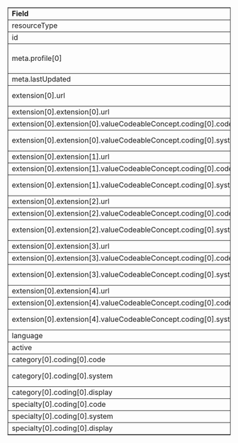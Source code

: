 <table border="1"><tr><td><b>Field</b></td><td><b>Value</b></td></tr>
<tr><td>resourceType</td><td>
"HealthcareService"
</td></tr>
<tr><td>id</td><td>
"VirtualCounselService"
</td></tr>
<tr><td>meta.profile[0]</td><td>"http://hl7.org/fhir/us/davinci-pdex-plan-net/StructureDefinition/plannet-HealthcareService"</td></tr>
<tr><td>meta.lastUpdated</td><td>
"2020-07-07T13:26:22.0314215+00:00"
</td></tr>
<tr><td>extension[0].url</td><td>
"http://hl7.org/fhir/us/davinci-pdex-plan-net/StructureDefinition/delivery-method"
</td></tr>
<tr><td>extension[0].extension[0].url</td><td>
"type"
</td></tr>
<tr><td>extension[0].extension[0].valueCodeableConcept.coding[0].code</td><td>
#virtual
</td></tr>
<tr><td>extension[0].extension[0].valueCodeableConcept.coding[0].system</td><td>
"http://hl7.org/fhir/us/davinci-pdex-plan-net/CodeSystem/DeliveryMethodCS"
</td></tr>
<tr><td>extension[0].extension[1].url</td><td>
"virtualModalities"
</td></tr>
<tr><td>extension[0].extension[1].valueCodeableConcept.coding[0].code</td><td>
#web
</td></tr>
<tr><td>extension[0].extension[1].valueCodeableConcept.coding[0].system</td><td>
"http://hl7.org/fhir/us/davinci-pdex-plan-net/CodeSystem/VirtualModalitiesCS"
</td></tr>
<tr><td>extension[0].extension[2].url</td><td>
"virtualModalities"
</td></tr>
<tr><td>extension[0].extension[2].valueCodeableConcept.coding[0].code</td><td>
#app
</td></tr>
<tr><td>extension[0].extension[2].valueCodeableConcept.coding[0].system</td><td>
"http://hl7.org/fhir/us/davinci-pdex-plan-net/CodeSystem/VirtualModalitiesCS"
</td></tr>
<tr><td>extension[0].extension[3].url</td><td>
"virtualModalities"
</td></tr>
<tr><td>extension[0].extension[3].valueCodeableConcept.coding[0].code</td><td>
#tdd
</td></tr>
<tr><td>extension[0].extension[3].valueCodeableConcept.coding[0].system</td><td>
"http://hl7.org/fhir/us/davinci-pdex-plan-net/CodeSystem/VirtualModalitiesCS"
</td></tr>
<tr><td>extension[0].extension[4].url</td><td>
"virtualModalities"
</td></tr>
<tr><td>extension[0].extension[4].valueCodeableConcept.coding[0].code</td><td>
#phone
</td></tr>
<tr><td>extension[0].extension[4].valueCodeableConcept.coding[0].system</td><td>
"http://hl7.org/fhir/us/davinci-pdex-plan-net/CodeSystem/VirtualModalitiesCS"
</td></tr>
<tr><td>language</td><td>
"en-US"
</td></tr>
<tr><td>active</td><td>
"true"
</td></tr>
<tr><td>category[0].coding[0].code</td><td>
#prov
</td></tr>
<tr><td>category[0].coding[0].system</td><td>
"http://hl7.org/fhir/us/davinci-pdex-plan-net/CodeSystem/HealthcareServiceCategoryCS"
</td></tr>
<tr><td>category[0].coding[0].display</td><td>
"Medical Provider"
</td></tr>
<tr><td>specialty[0].coding[0].code</td><td>
#101YP2500X
</td></tr>
<tr><td>specialty[0].coding[0].system</td><td>
"http://nucc.org/provider-taxonomy"
</td></tr>
<tr><td>specialty[0].coding[0].display</td><td>
"Professional Counselor"
</td></tr>
</table>
